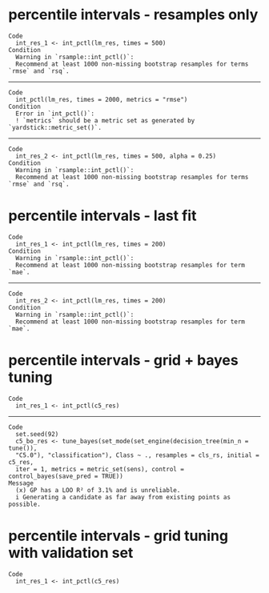 # percentile intervals - resamples only

    Code
      int_res_1 <- int_pctl(lm_res, times = 500)
    Condition
      Warning in `rsample::int_pctl()`:
      Recommend at least 1000 non-missing bootstrap resamples for terms `rmse` and `rsq`.

---

    Code
      int_pctl(lm_res, times = 2000, metrics = "rmse")
    Condition
      Error in `int_pctl()`:
      ! `metrics` should be a metric set as generated by `yardstick::metric_set()`.

---

    Code
      int_res_2 <- int_pctl(lm_res, times = 500, alpha = 0.25)
    Condition
      Warning in `rsample::int_pctl()`:
      Recommend at least 1000 non-missing bootstrap resamples for terms `rmse` and `rsq`.

# percentile intervals - last fit

    Code
      int_res_1 <- int_pctl(lm_res, times = 200)
    Condition
      Warning in `rsample::int_pctl()`:
      Recommend at least 1000 non-missing bootstrap resamples for term `mae`.

---

    Code
      int_res_2 <- int_pctl(lm_res, times = 200)
    Condition
      Warning in `rsample::int_pctl()`:
      Recommend at least 1000 non-missing bootstrap resamples for term `mae`.

# percentile intervals - grid + bayes tuning

    Code
      int_res_1 <- int_pctl(c5_res)

---

    Code
      set.seed(92)
      c5_bo_res <- tune_bayes(set_mode(set_engine(decision_tree(min_n = tune()),
      "C5.0"), "classification"), Class ~ ., resamples = cls_rs, initial = c5_res,
      iter = 1, metrics = metric_set(sens), control = control_bayes(save_pred = TRUE))
    Message
      (x) GP has a LOO R² of 3.1% and is unreliable.
      i Generating a candidate as far away from existing points as possible.

# percentile intervals - grid tuning with validation set

    Code
      int_res_1 <- int_pctl(c5_res)

